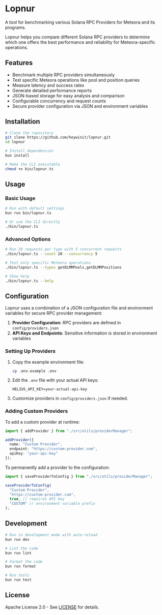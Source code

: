 # Lopnur

A tool for benchmarking various Solana RPC Providers for Meteora and its programs.

Lopnur helps you compare different Solana RPC providers to determine which one offers the best performance and reliability for Meteora-specific operations.

## Features

- Benchmark multiple RPC providers simultaneously
- Test specific Meteora operations like pool and position queries
- Measure latency and success rates
- Generate detailed performance reports
- JSON-based storage for easy analysis and comparison
- Configurable concurrency and request counts
- Secure provider configuration via JSON and environment variables

## Installation

```bash
# Clone the repository
git clone https://github.com/heywinit/lopnur.git
cd lopnur

# Install dependencies
bun install

# Make the CLI executable
chmod +x bin/lopnur.ts
```

## Usage

### Basic Usage

```bash
# Run with default settings
bun run bin/lopnur.ts

# Or use the CLI directly
./bin/lopnur.ts
```

### Advanced Options

```bash
# Run 20 requests per type with 5 concurrent requests
./bin/lopnur.ts --count 20 --concurrency 5

# Test only specific Meteora operations
./bin/lopnur.ts --types getDLMMPools,getDLMMPositions

# Show help
./bin/lopnur.ts --help
```

## Configuration

Lopnur uses a combination of a JSON configuration file and environment variables for secure RPC provider management:

1. **Provider Configuration**: RPC providers are defined in `config/providers.json`
2. **API Keys and Endpoints**: Sensitive information is stored in environment variables

### Setting Up Providers

1. Copy the example environment file:
   ```bash
   cp .env.example .env
   ```

2. Edit the `.env` file with your actual API keys:
   ```
   HELIUS_API_KEY=your-actual-api-key
   ```

3. Customize providers in `config/providers.json` if needed.

### Adding Custom Providers

To add a custom provider at runtime:

```typescript
import { addProvider } from "./src/utils/providerManager";

addProvider({
  name: "Custom Provider",
  endpoint: "https://custom-provider.com",
  apiKey: "your-api-key"
});
```

To permanently add a provider to the configuration:

```typescript
import { saveProviderToConfig } from "./src/utils/providerManager";

saveProviderToConfig(
  "Custom Provider",
  "https://custom-provider.com",
  true, // requires API key
  "CUSTOM" // environment variable prefix
);
```

## Development

```bash
# Run in development mode with auto-reload
bun run dev

# Lint the code
bun run lint

# Format the code
bun run format

# Run tests
bun run test
```

## License

Apache License 2.0 - See [LICENSE](LICENSE) for details.
